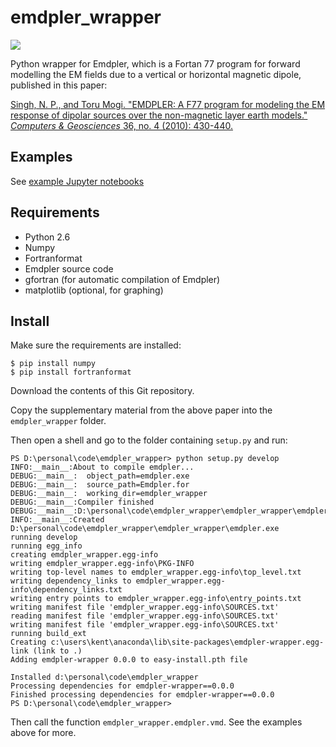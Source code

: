 emdpler_wrapper
===============

![](https://img.shields.io/badge/status-beta-yellow.svg)

Python wrapper for Emdpler, which is a Fortan 77 program for forward modelling the EM fields due to a vertical or horizontal magnetic dipole, published in this paper:

[Singh, N. P., and Toru Mogi. "EMDPLER: A F77 program for modeling the EM response of dipolar sources over the non-magnetic layer earth models." *Computers & Geosciences* 36, no. 4 (2010): 430-440.](http://dx.doi.org/10.1016/j.cageo.2009.08.009)

Examples
--------

See [example Jupyter notebooks](http://nbviewer.jupyter.org/github/kinverarity1/emdpler_wrapper/tree/master/examples/)

Requirements
------------

 - Python 2.6
 - Numpy
 - Fortranformat
 - Emdpler source code
 - gfortran (for automatic compilation of Emdpler)
 - matplotlib (optional, for graphing)

Install
-------

Make sure the requirements are installed:

    $ pip install numpy 
    $ pip install fortranformat

Download the contents of this Git repository.

Copy the supplementary material from the above paper into the ``emdpler_wrapper`` folder.

Then open a shell and go to the folder containing ``setup.py`` and run:

    PS D:\personal\code\emdpler_wrapper> python setup.py develop
    INFO:__main__:About to compile emdpler...
    DEBUG:__main__:  object_path=emdpler.exe
    DEBUG:__main__:  source_path=Emdpler.for
    DEBUG:__main__:  working_dir=emdpler_wrapper
    DEBUG:__main__:Compiler finished
    DEBUG:__main__:D:\personal\code\emdpler_wrapper\emdpler_wrapper\emdpler.exe
    INFO:__main__:Created D:\personal\code\emdpler_wrapper\emdpler_wrapper\emdpler.exe
    running develop
    running egg_info
    creating emdpler_wrapper.egg-info
    writing emdpler_wrapper.egg-info\PKG-INFO
    writing top-level names to emdpler_wrapper.egg-info\top_level.txt
    writing dependency_links to emdpler_wrapper.egg-info\dependency_links.txt
    writing entry points to emdpler_wrapper.egg-info\entry_points.txt
    writing manifest file 'emdpler_wrapper.egg-info\SOURCES.txt'
    reading manifest file 'emdpler_wrapper.egg-info\SOURCES.txt'
    writing manifest file 'emdpler_wrapper.egg-info\SOURCES.txt'
    running build_ext
    Creating c:\users\kent\anaconda\lib\site-packages\emdpler-wrapper.egg-link (link to .)
    Adding emdpler-wrapper 0.0.0 to easy-install.pth file

    Installed d:\personal\code\emdpler_wrapper
    Processing dependencies for emdpler-wrapper==0.0.0
    Finished processing dependencies for emdpler-wrapper==0.0.0
    PS D:\personal\code\emdpler_wrapper>

Then call the function ``emdpler_wrapper.emdpler.vmd``. See the examples above for more.

